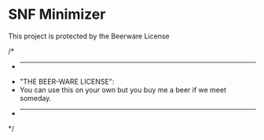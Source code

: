 # SNF Minimizer

This project is protected by the Beerware License

/*
 * ----------------------------------------------------------------------------
 * "THE BEER-WARE LICENSE":
 * You can use this on your own but you buy me a beer if we meet someday.
 * ----------------------------------------------------------------------------
 */
